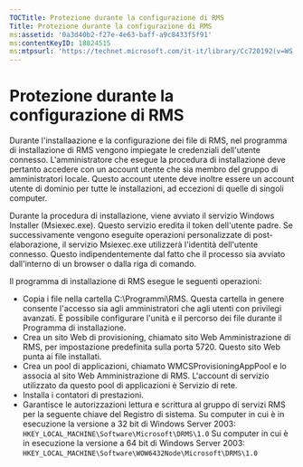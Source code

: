 ```yaml
---
TOCTitle: Protezione durante la configurazione di RMS
Title: Protezione durante la configurazione di RMS
ms:assetid: '0a3d40b2-f27e-4e63-baff-a9c8433f5f91'
ms:contentKeyID: 18824515
ms:mtpsurl: 'https://technet.microsoft.com/it-it/library/Cc720192(v=WS.10)'
---
```


Protezione durante la configurazione di RMS
===========================================

Durante l'installaazione e la configurazione dei file di RMS, nel programma di installazione di RMS vengono impiegate le credenziali dell'utente connesso. L'amministratore che esegue la procedura di installazione deve pertanto accedere con un account utente che sia membro del gruppo di amministratori locale. Questo account utente deve inoltre essere un account utente di dominio per tutte le installazioni, ad eccezioni di quelle di singoli computer.

Durante la procedura di installazione, viene avviato il servizio Windows Installer (Msiexec.exe). Questo servizio eredita il token dell'utente padre. Se successivamente vengono eseguite operazioni personalizzate di post-elaborazione, il servizio Msiexec.exe utilizzerà l'identità dell'utente connesso. Questo indipendentemente dal fatto che il processo sia avviato dall'interno di un browser o dalla riga di comando.

Il programma di installazione di RMS esegue le seguenti operazioni:

-   Copia i file nella cartella C:\\Programmi\\RMS. Questa cartella in genere consente l'accesso sia agli amministratori che agli utenti con privilegi avanzati. È possibile configurare l'unità e il percorso dei file durante il Programma di installazione.
-   Crea un sito Web di provisioning, chiamato sito Web Amministrazione di RMS, per impostazione predefinita sulla porta 5720. Questo sito Web punta ai file installati.
-   Crea un pool di applicazioni, chiamato WMCSProvisioningAppPool e lo associa al sito Web Amministrazione di RMS. L'account di servizio utilizzato da questo pool di applicazioni è Servizio di rete.
-   Installa i contatori di prestazioni.
-   Garantisce le autorizzazioni lettura e scrittura al gruppo di servizi RMS per la seguente chiave del Registro di sistema.
    Su computer in cui è in esecuzione la versione a 32 bit di Windows Server 2003:
    `HKEY_LOCAL_MACHINE\Software\Microsoft\DRMS\1.0`
    Su computer in cui è in esecuzione la versione a 64 bit di Windows Server 2003:
    `HKEY_LOCAL_MACHINE\Software\WOW6432Node\Microsoft\DRMS\1.0`
